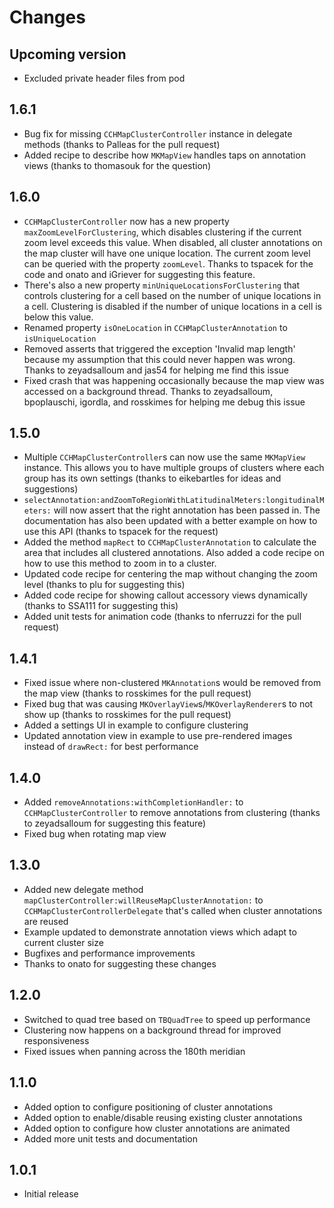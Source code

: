 Changes
=======

## Upcoming version
- Excluded private header files from pod

## 1.6.1

- Bug fix for missing `CCHMapClusterController` instance in delegate methods (thanks to Palleas for the pull request)
- Added recipe to describe how `MKMapView` handles taps on annotation views (thanks to thomasouk for the question)

## 1.6.0

- `CCHMapClusterController` now has a new property `maxZoomLevelForClustering`, which disables clustering if the current zoom level exceeds this value. When disabled, all cluster annotations on the map cluster will have one unique location. The current zoom level can be queried with the property `zoomLevel`. Thanks to tspacek for the code and onato and iGriever for suggesting this feature.
- There's also a new property `minUniqueLocationsForClustering` that controls clustering for a cell based on the number of unique locations in a cell. Clustering is disabled if the number of unique locations in a cell is below this value.
- Renamed property `isOneLocation` in `CCHMapClusterAnnotation` to `isUniqueLocation`
- Removed asserts that triggered the exception 'Invalid map length' because my assumption that this could never happen was wrong. Thanks to zeyadsalloum and jas54 for helping me find this issue
- Fixed crash that was happening occasionally because the map view was accessed on a background thread. Thanks to zeyadsalloum, bpoplauschi, igordla, and rosskimes for helping me debug this issue

## 1.5.0

- Multiple `CCHMapClusterController`s can now use the same `MKMapView` instance. This allows you to have multiple groups of clusters where each group has its own settings (thanks to eikebartles for ideas and suggestions)
- `selectAnnotation:andZoomToRegionWithLatitudinalMeters:longitudinalMeters:` will now assert that the right annotation has been passed in. The documentation has also been updated with a better example on how to use this API (thanks to tspacek for the request)
- Added the method `mapRect` to `CCHMapClusterAnnotation` to calculate the area that includes all clustered annotations. Also added a code recipe on how to use this method to zoom in to a cluster.
- Updated code recipe for centering the map without changing the zoom level (thanks to plu for suggesting this)
- Added code recipe for showing callout accessory views dynamically (thanks to SSA111 for suggesting this)
- Added unit tests for animation code (thanks to nferruzzi for the pull request)

## 1.4.1

- Fixed issue where non-clustered `MKAnnotation`s would be removed from the map view (thanks to rosskimes for the pull request)
- Fixed bug that was causing `MKOverlayView`s/`MKOverlayRenderer`s to not show up (thanks to rosskimes for the pull request)
- Added a settings UI in example to configure clustering
- Updated annotation view in example to use pre-rendered images instead of `drawRect:` for best performance

## 1.4.0

- Added `removeAnnotations:withCompletionHandler:` to `CCHMapClusterController` to remove annotations from clustering (thanks to zeyadsalloum for suggesting this feature)
- Fixed bug when rotating map view

## 1.3.0

- Added new delegate method `mapClusterController:willReuseMapClusterAnnotation:` to `CCHMapClusterControllerDelegate` that's called when cluster annotations are reused
- Example updated to demonstrate annotation views which adapt to current cluster size
- Bugfixes and performance improvements
- Thanks to onato for suggesting these changes

## 1.2.0

- Switched to quad tree based on `TBQuadTree` to speed up performance
- Clustering now happens on a background thread for improved responsiveness
- Fixed issues when panning across the 180th meridian

## 1.1.0

- Added option to configure positioning of cluster annotations
- Added option to enable/disable reusing existing cluster annotations
- Added option to configure how cluster annotations are animated
- Added more unit tests and documentation

## 1.0.1

- Initial release

